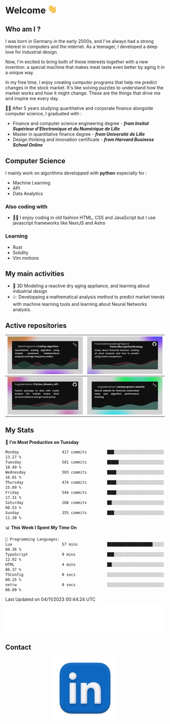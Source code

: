 # Welcome <img src="assets/hello.gif" width="30px"/>

## Who am I ?

I was born in Germany in the early 2000s, and I've always had a strong interest in computers and the internet. As a teenager, I developed a deep love for industrial design.

Now, I'm excited to bring both of these interests together with a new invention: a special machine that makes meat taste even better by aging it in a unique way.

In my free time, I enjoy creating computer programs that help me predict changes in the stock market. It's like solving puzzles to understand how the market works and how it might change. These are the things that drive me and inspire me every day.

:man_student: After 5 years studying quantitative and corporate finance alongside computer science, I graduated with :
* Finance and computer science engineering degree - ***from Insitut Supérieur d'Electronique et du Numérique de Lille***
* Master in quantitative finance degree - ***from Université de Lille***
* Design thinking and innovation certificate - ***from Harvard Business School Online***

## Computer Science

I mainly work on algorithms developped with **python** especially for :

* Machine Learning
* API
* Data Analytics

### Also coding with

* :man_technologist: I enjoy coding in old fashion HTML, CSS and JavaScript but I use javascript frameworks like NextJS and Astro

### Learning

* Rust
* Solidity
* Vim motions

## My main activities

* :rocket: 3D Modeling a reactive dry aging appliance, and learning about industrial design
* :chart: Developping a mathematical analysis method to predict market trends with machine learning tools and learning about Neural Networks analysis.

## Active repositories

|[![Python Trading Algorithm](assets/base_python_architecture.png)](https://github.com/SteinPrograms/base-python-architecture)|[![Quantitative Prediction](assets/pattern_recognition_strategy.png)](https://github.com/FinancialForecastingProject/PatternRecognitionStrategy.git)|
| ------------- | ------------- |
|[![Broker SDK](assets/python_brokers_api.png)](https://github.com/hugodemenez/Python_Brokers_API)|[![NextJS Website](assets/steinprograms-website.png)](https://github.com/hugodemenez/steinprograms-website)|

## My Stats

<!--START_SECTION:waka-->
📅 **I'm Most Productive on Tuesday** 

```text
Monday                   417 commits         ███░░░░░░░░░░░░░░░░░░░░░░   13.27 % 
Tuesday                  581 commits         █████░░░░░░░░░░░░░░░░░░░░   18.49 % 
Wednesday                503 commits         ████░░░░░░░░░░░░░░░░░░░░░   16.01 % 
Thursday                 474 commits         ████░░░░░░░░░░░░░░░░░░░░░   15.09 % 
Friday                   544 commits         ████░░░░░░░░░░░░░░░░░░░░░   17.31 % 
Saturday                 268 commits         ██░░░░░░░░░░░░░░░░░░░░░░░   08.53 % 
Sunday                   355 commits         ███░░░░░░░░░░░░░░░░░░░░░░   11.30 % 
```


📊 **This Week I Spent My Time On** 

```text
💬 Programming Languages: 
Lua                      57 mins             ████████████████████░░░░░   80.36 % 
TypeScript               9 mins              ███░░░░░░░░░░░░░░░░░░░░░░   12.92 % 
HTML                     4 mins              ██░░░░░░░░░░░░░░░░░░░░░░░   06.37 % 
TSConfig                 0 secs              ░░░░░░░░░░░░░░░░░░░░░░░░░   00.25 % 
netrw                    0 secs              ░░░░░░░░░░░░░░░░░░░░░░░░░   00.09 % 
```


 Last Updated on 04/11/2023 00:44:24 UTC
<!--END_SECTION:waka-->

<p align=center>
<img src="metrics.plugin.wakatime.svg" alt="Metrics">
</p>

## Contact

<p align=center >
<a href="https://www.linkedin.com/in/hugo-demenez/">
<picture>
  <source media="(prefers-color-scheme: dark)" srcset="assets/linkedin_light.png">
  <img height="200px" width="200px" alt="Linkedin link" src="assets/linkedin.png">
</picture>
</a>
</p>
